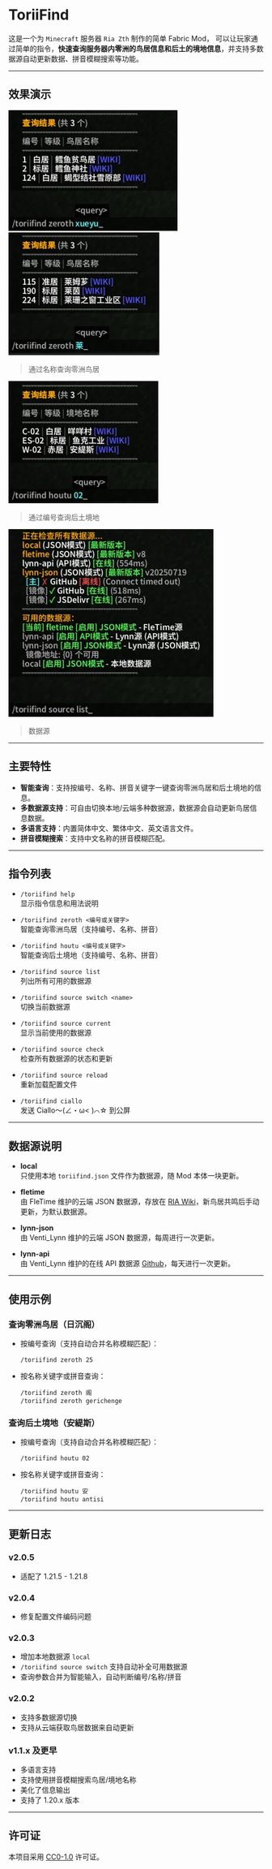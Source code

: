 # ToriiFind

这是一个为 `Minecraft` 服务器 `Ria Zth` 制作的简单 Fabric Mod，
可以让玩家通过简单的指令，**快速查询服务器内零洲的鸟居信息和后土的境地信息**，并支持多数据源自动更新数据、拼音模糊搜索等功能。

---

## 效果演示

![通过名称查询零洲鸟居](./example/example1.jpg)
![通过名称查询零洲鸟居](./example/example2.jpg)

> 通过名称查询零洲鸟居

![通过编号查询后土境地](./example/example3.jpg)

> 通过编号查询后土境地

![数据源](./example/example4.jpg)

> 数据源

---

## 主要特性

- **智能查询**：支持按编号、名称、拼音关键字一键查询零洲鸟居和后土境地的信息。
- **多数据源支持**：可自由切换本地/云端多种数据源，数据源会自动更新鸟居信息数据。
- **多语言支持**：内置简体中文、繁体中文、英文语言文件。
- **拼音模糊搜索**：支持中文名称的拼音模糊匹配。

---

## 指令列表

- `/toriifind help`  
  显示指令信息和用法说明

- `/toriifind zeroth <编号或关键字>`  
  智能查询零洲鸟居（支持编号、名称、拼音）

- `/toriifind houtu <编号或关键字>`  
  智能查询后土境地（支持编号、名称、拼音）

- `/toriifind source list`  
  列出所有可用的数据源

- `/toriifind source switch <name>`  
  切换当前数据源

- `/toriifind source current`  
  显示当前使用的数据源

- `/toriifind source check`  
  检查所有数据源的状态和更新

- `/toriifind source reload`  
  重新加载配置文件

- `/toriifind ciallo`  
  发送 Ciallo～(∠・ω< )⌒☆ 到公屏

---

## 数据源说明

- **local**  
  只使用本地 `toriifind.json` 文件作为数据源，随 Mod 本体一块更新。

- **fletime**  
  由 FleTime 维护的云端 JSON 数据源，存放在 [RIA Wiki](https://wiki.ria.red/wiki/%E7%94%A8%E6%88%B7:FleTime/toriifind.json?action=raw)，新鸟居共鸣后手动更新，为默认数据源。

- **lynn-json**  
  由 Venti_Lynn 维护的云端 JSON 数据源，每周进行一次更新。

- **lynn-api**  
  由 Venti_Lynn 维护的在线 API 数据源 [Github](https://github.com/RainC7/RIA_Data)，每天进行一次更新。

---

## 使用示例

### 查询零洲鸟居（日沉阁）

- 按编号查询（支持自动合并名称模糊匹配）：
  ```
  /toriifind zeroth 25
  ```

- 按名称关键字或拼音查询：
  ```
  /toriifind zeroth 阁
  /toriifind zeroth gerichenge
  ```

### 查询后土境地（安緹斯）

- 按编号查询（支持自动合并名称模糊匹配）：
  ```
  /toriifind houtu 02
  ```

- 按名称关键字或拼音查询：
  ```
  /toriifind houtu 安
  /toriifind houtu antisi
  ```

---

## 更新日志

### v2.0.5
- 适配了 1.21.5 - 1.21.8

### v2.0.4
- 修复配置文件编码问题

### v2.0.3
- 增加本地数据源 `local`
- `/toriifind source switch` 支持自动补全可用数据源
- 查询参数合并为智能输入，自动判断编号/名称/拼音

### v2.0.2
- 支持多数据源切换
- 支持从云端获取鸟居数据来自动更新

### v1.1.x 及更早
- 多语言支持
- 支持使用拼音模糊搜索鸟居/境地名称
- 美化了信息输出
- 支持了 1.20.x 版本

---

## 许可证

本项目采用 [CC0-1.0](LICENSE) 许可证。
